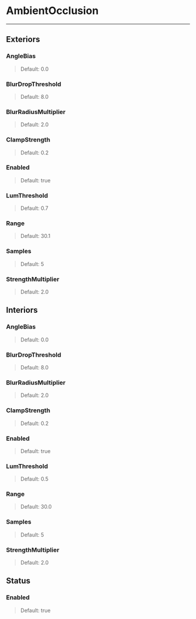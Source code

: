# AmbientOcclusion

---

## Exteriors

### AngleBias

>Default: 0.0

### BlurDropThreshold

>Default: 8.0

### BlurRadiusMultiplier

>Default: 2.0

### ClampStrength

>Default: 0.2

### Enabled

>Default: true

### LumThreshold

>Default: 0.7

### Range

>Default: 30.1

### Samples

>Default: 5

### StrengthMultiplier

>Default: 2.0

## Interiors

### AngleBias

>Default: 0.0

### BlurDropThreshold

>Default: 8.0

### BlurRadiusMultiplier

>Default: 2.0

### ClampStrength

>Default: 0.2

### Enabled

>Default: true

### LumThreshold

>Default: 0.5

### Range

>Default: 30.0

### Samples

>Default: 5

### StrengthMultiplier

>Default: 2.0

## Status

### Enabled

>Default: true
